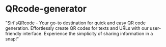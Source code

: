 # QRcode-generator
"Siri'sQRcode - Your go-to destination for quick and easy QR code generation. Effortlessly create QR codes for texts and URLs with our user-friendly interface. Experience the simplicity of sharing information in a snap!"
